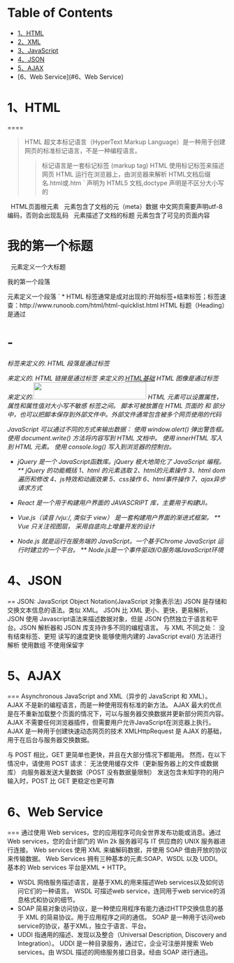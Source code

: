 # Table of Contents
* [1、HTML](#1、HTML)
* [2、XML](#2、XML)
* [3、JavaScript](#3、JavaScript)
* [4、JSON](#4、JSON)
* [5、AJAX](#5、AJAX)
* [6、Web Service](#6、Web Service)


# 1、HTML
====
>HTML 超文本标记语言（HyperText Markup Language）是一种用于创建网页的标准标记语言，不是一种编程语言。
>>标记语言是一套标记标签 (markup tag)
>>HTML 使用标记标签来描述网页
>>HTML 运行在浏览器上，由浏览器来解析
>>HTML文档后缀名.html或.htm
`<!DOCTYPE html>  声明为 HTML5 文档,doctype 声明是不区分大小写的
 <html>   HTML页面根元素
  <head>  元素包含了文档的元（meta）数据
   <meta charset="utf-8">  中文网页需要声明utf-8编码，否则会出现乱码
   <title>HTML测试</title>  元素描述了文档的标题
  </head>
  <body>      元素包含了可见的页面内容
   <h1>我的第一个标题</h1>    元素定义一个大标题
   <p>我的第一个段落</p>   元素定义一个段落
  </body>
 </html>`
* HTML 标签通常是成对出现的:开始标签+结束标签；标签速查：http://www.runoob.com/html/html-quicklist.html
  HTML 标题（Heading）是通过<h1> - <h6> 标签来定义的.
  HTML 段落是通过标签 <p> 来定义的.
  HTML 链接是通过标签 <a> 来定义的.<a href="http://www.runoob.com/html/html-basic.html">HTML基础</a>
  HTML 图像是通过标签 <img> 来定义的.<img src="http://www.runoob.com/images/logo.png" width="258" height="39" />
  HTML 元素可以设置属性，属性和属性值对大小写不敏感
  <script> 标签用于定义客户端脚本，比如 JavaScript。
  XHTML 以 XML 格式编写的 HTML，是强制性的   声明 ：<!DOCTYPE ....>

# 2、XML

XML 指可扩展标记语言（eXtensible Markup Language）。
XML 和 HTML 为不同的目的而设计：
    XML 被设计用来传输和存储数据，其焦点是数据的内容。
    HTML 被设计用来显示数据，其焦点是数据的外观。

* 文档对象模型（DOM，全称 Document Object Model）是一个使程序和脚本有能力动态地访问和更新文档的内容、结构以及样式的平台和语言中立的接口。"
DOM 被分为 3 个不同的部分/级别：
      核心 DOM - 用于任何结构化文档的标准模型
      XML DOM - 用于 XML 文档的标准模型
      HTML DOM - 用于 HTML 文档的标准模型
XML DOM 定义访问和操作XML文档的标准方法。
DOM 将 XML 文档作为一个树形结构，而树叶被定义为节点

* XQuery 之于 XML 作用就类似于 SQL 之于数据库的作用。
* XSL 指扩展样式表语言（EXtensible Stylesheet Language）, 它是一个 XML 文档的样式表语言。
** XSLT 指 XSL 转换。在此教程中，你将学习如何使用 XSLT 将 XML 文档转换为其他文档，比如 XHTML

# 3、JavaScript 
==
  HTML 定义了网页的内容
  CSS 描述了网页的布局
  JavaScript 网页的行为  --Web的编程语言
JavaScript 是一种轻量级的编程语言。
JavaScript 是可插入 HTML 页面的编程代码。
JavaScript 插入 HTML 页面后，可由所有的现代浏览器执行。
HTML 中的脚本必须位于 <script> 与 </script> 标签之间。
脚本可被放置在 HTML 页面的 <body> 和 <head> 部分中，也可以把脚本保存到外部文件中。外部文件通常包含被多个网页使用的代码

JavaScript 可以通过不同的方式来输出数据：
使用 window.alert() 弹出警告框。
使用 document.write() 方法将内容写到 HTML 文档中。
使用 innerHTML 写入到 HTML 元素。
使用 console.log() 写入到浏览器的控制台。

* jQuery 是一个 JavaScript函数库。jQuery 极大地简化了 JavaScript 编程。
** jQuery 的功能概括
        1、html 的元素选取
        2、html的元素操作
        3、html dom遍历和修改
        4、js特效和动画效果
        5、css操作
        6、html事件操作
        7、ajax异步请求方式
        
* React 是一个用于构建用户界面的 JAVASCRIPT 库，主要用于构建UI。

* Vue.js（读音 /vjuː/, 类似于 view） 是一套构建用户界面的渐进式框架。
** Vue 只关注视图层， 采用自底向上增量开发的设计

* Node.js 就是运行在服务端的 JavaScript。一个基于Chrome JavaScript 运行时建立的一个平台。
** Node.js是一个事件驱动I/O服务端JavaScript环境


# 4、JSON
==
JSON: JavaScript Object Notation(JavaScript 对象表示法)
JSON 是存储和交换文本信息的语法。类似 XML。
JSON 比 XML 更小、更快，更易解析。
JSON 使用 Javascript语法来描述数据对象，但是 JSON 仍然独立于语言和平台。JSON 解析器和 JSON 库支持许多不同的编程语言。
与 XML 不同之处：
    没有结束标签、更短
    读写的速度更快
    能够使用内建的 JavaScript eval() 方法进行解析
    使用数组
    不使用保留字
    
# 5、AJAX
===
Asynchronous JavaScript and XML（异步的 JavaScript 和 XML）。
AJAX 不是新的编程语言，而是一种使用现有标准的新方法。
AJAX 最大的优点是在不重新加载整个页面的情况下，可以与服务器交换数据并更新部分网页内容。
AJAX 不需要任何浏览器插件，但需要用户允许JavaScript在浏览器上执行。
AJAX 是一种用于创建快速动态网页的技术
XMLHttpRequest 是 AJAX 的基础，用于在后台与服务器交换数据。

与 POST 相比，GET 更简单也更快，并且在大部分情况下都能用。
然而，在以下情况中，请使用 POST 请求：
    无法使用缓存文件（更新服务器上的文件或数据库）
    向服务器发送大量数据（POST 没有数据量限制）
    发送包含未知字符的用户输入时，POST 比 GET 更稳定也更可靠

# 6、Web Service
===
通过使用 Web services，您的应用程序可向全世界发布功能或消息。通过 Web services，您的会计部门的 Win 2k 服务器可与 IT 供应商的 UNIX 服务器进行连接。
Web services 使用 XML 来编解码数据，并使用 SOAP 借由开放的协议来传输数据。
Web Services 拥有三种基本的元素:SOAP、WSDL 以及 UDDI。
基本的 Web services 平台是XML + HTTP。
* WSDL 网络服务描述语言，是基于XML的用来描述Web services以及如何访问它们的一种语言。
WSDL 可描述web service，连同用于web service的消息格式和协议的细节。
* SOAP 简易对象访问协议，是一种使应用程序有能力通过HTTP交换信息的基于 XML 的简易协议。用于应用程序之间的通信。
SOAP 是一种用于访问web service的协议，基于XML，独立于语言、平台。
* UDDI 指通用的描述、发现以及整合（Universal Description, Discovery and Integration）。
UDDI 是一种目录服务，通过它，企业可注册并搜索 Web services。由 WSDL 描述的网络服务接口目录。经由 SOAP 进行通迅。
